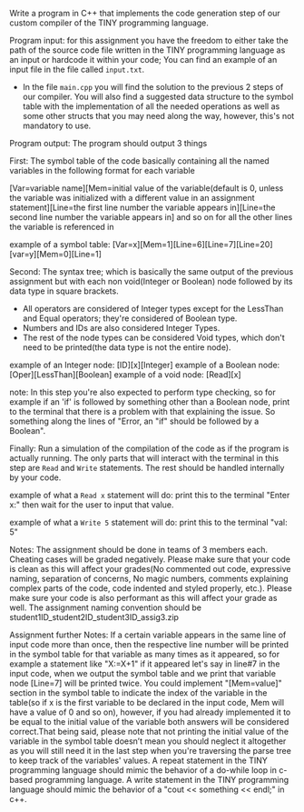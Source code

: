 Write a program in C++ that implements the code generation step of our custom compiler of the TINY programming language.

Program input: for this assignment you have the freedom to either take the path of the source code file written in the TINY programming language as an input or hardcode it within your code; You can find an example of an input file in the file called `input.txt`.

- In the file `main.cpp` you will find the solution to the previous 2 steps of our compiler. You will also find a suggested data structure to the symbol table with the implementation of all the needed operations as well as some other structs that you may need along the way, however, this's not mandatory to use.

Program output: The program should output 3 things

First: The symbol table of the code basically containing all the named variables in the following format for each variable

[Var=variable name][Mem=initial value of the variable(default is 0, unless the variable was initialized with a different value in an assignment statement][Line=the first line number the variable appears in][Line=the second line number the variable appears in]  and so on for all the other lines the variable is referenced in 

example of a symbol table:
[Var=x][Mem=1][Line=6][Line=7][Line=20]
[var=y][Mem=0][Line=1]

Second: The syntax tree; which is basically the same output of the previous assignment but with each non void(Integer or Boolean) node followed by its data type in square brackets.

- All operators are considered of Integer types except for the LessThan and Equal operators; they're considered of Boolean type.
- Numbers and IDs are also considered Integer Types.
- The rest of the node types can be considered Void types, which don't need to be printed(the data type is not the entire node).

example of an Integer node: [ID][x][Integer]
example of a Boolean node: [Oper][LessThan][Boolean]
example of a void node: [Read][x]

note: In this step you're also expected to perform type checking, so for example if an 'if' is followed by something other than a Boolean node, print to the terminal that there is a problem with that explaining the issue. So something along the lines of "Error, an "if" should be followed by a Boolean".

Finally: Run a simulation of the compilation of the code as if the program is actually running. The only parts that will interact with the terminal in this step are `Read` and `Write` statements. The rest should be handled internally by your code.

example of what a `Read x` statement will do:
print this to the terminal "Enter x:" then wait for the user to input that value.

example of what a `Write 5` statement will do:
print this to the terminal "val: 5" 

Notes:
The assignment should be done in teams of 3 members each.
Cheating cases will be graded negatively.
Please make sure that your code is clean as this will affect your grades(No commented out code, expressive naming, separation of concerns, No magic numbers, comments explaining complex parts of the code, code indented and styled properly, etc.).
Please make sure your code is also performant as this will affect your grade as well.
The assignment naming convention should be student1ID_student2ID_student3ID_assig3.zip



Assignment further Notes:
If a certain variable appears in the same line of input code more than once, then the respective line number will be printed in the symbol table for that variable as many times as it appeared, so for example a statement like "X:=X+1" if it appeared let's say in line#7 in the input code, when we output the symbol table and we print that variable node [Line=7] will be printed twice.
You could implement "[Mem=value]" section in the symbol table to indicate the index of the variable in the table(so if x is the first variable to be declared in the input code, Mem will have a value of 0 and so on), however, if you had already implemented it to be equal to the initial value of the variable both answers will be considered correct.That being said, please note that not printing the initial value of the variable in the symbol table doesn’t mean you should neglect it altogether as you will still need it in the last step when you're traversing the parse tree to keep track of the variables' values.
A repeat statement in the TINY programming language should mimic the behavior of a do-while loop in c-based programming language.
A write statement in the TINY programming language should mimic the behavior of a "cout << something << endl;" in c++.
